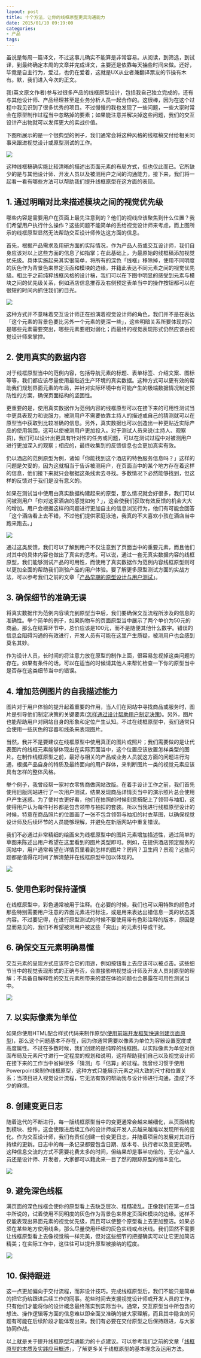 ```yaml
---
layout: post
title: 十个方法，让你的线框原型更具沟通能力
date: 2015/01/10 09:19:00
categories:
- 产品
tags:
---
```


虽说是每周一篇译文，不过这事儿确实不能算是非常容易。从阅读，到筛选，到试译，到最终确定本周的文章并完成译文，主要还是依靠每天抽些时间来做。还好，毕竟是自主行为，爱过，也仍在爱着，这就是UX从业者兼翻译票友的节操有木有。默，我们进入今次的正文。

我(英文原文作者)参与过很多产品的线框原型设计，包括我自己独立完成的，还有与其他设计师、产品经理甚至是业务分析人员一起合作的。这很棒，因为在这个过程中我见识到了很多优秀的项目。不过慢慢的我也发现了一些问题，一些大家时常会在原型制作过程当中忽略掉的要素；如果能注意并解决掉这些问题，我们的交互设计产出物就可以发挥更大的实战价值。

下图所展示的是一个很典型的例子，我们通常会将这种风格的线框稿交付给相关同事来跟进视觉设计或原型测试的工作。

![](http://pics.naaln.com/blog/2019-05-14-123529.jpg-basicBlog)

这种线框稿确实能比较清晰的描述出页面元素的布局方式，但也仅此而已。它所缺少的是与其他设计师、开发人员以及被测用户之间的沟通能力。接下来，我们将一起看一看有哪些方法可以帮助我们提升线框原型在这方面的表现。

## 1. 通过明暗对比来描述模块之间的视觉优先级

哪些内容是需要用户在页面上最先注意到的？他们的视线应该聚焦到什么位置？我们希望用户执行什么操作？这些问题不能简单的丢给视觉设计师来考虑，而上图所示的线框原型显然无法帮助交互设计师传达这方面的信息。

首先，根据产品需求及用研方面的实际情况，作为产品人员或交互设计师，我们自身应该对以上这些方面的信息了如指掌；在此基础上，为最原始的线框稿添加视觉优先级。具体实施起来其实很简单，将所有的深色「线框」移除掉，使用不同明度的灰色作为背景色来界定页面和模块的边缘，并籍此表达不同元素之间的视觉优先级。相比于之前纯粹线框风格的设计稿，我们可以在下图中明显的感受到元素与模块之间的优先级关系，例如酒店信息推荐及右侧预定表单当中的操作按钮都可以在很短的时间内抓住我们的目光。

![](http://pics.naaln.com/blog/2019-05-14-123530.jpg-basicBlog)

这种方式并不意味着交互设计师正在扮演着视觉设计师的角色，我们并不是在表达「这个元素的背景色要比另外一个元素的更深一些」，这些明暗关系所要体现的只是哪些元素需要突出，哪些元素要相对弱化；而最终的视觉表现形式仍然应该由视觉设计师来掌控。

## 2. 使用真实的数据内容

对于线框原型当中的范例内容，包括导航元素的标题、表单标签、介绍文案、图标等等，我们都应该尽量使用最贴近生产环境的真实数据。这种方式可以更有效的帮助我们规划界面元素的布局，并针对实际环境中有可能产生的极端数据情况制定预防性的方案，确保页面结构的坚固性。

更重要的是，使用真实数据作为范例内容的线框原型可以在接下来的可用性测试当中更具表现力和说服力，被测用户不需要依靠主持人的描述或自己的猜测就可以在原型当中获取到比较准确的信息。另外，真实数据也可以创造出一种更贴近实际产品的使用氛围，这可以使被测用户更加投入。对于测试人员来说(主持人、观察员)，我们可以设计出更具有针对性的任务或问题，可以在测试过程中对被测用户进行更加深入的观察；相应的，最终收集到的反馈信息也会更加真实有效。

仍以酒店的范例原型为例，诸如「你能找到这个酒店的特色服务信息吗？」这样的问题是欠妥的，因为这就相当于告诉被测用户，在页面当中的某个地方存在着这样的信息，他们接下来就只会根据这条线索去寻找。多数情况下必然能够找到，但这样的反馈对于我们是没有意义的。

如果在测试当中使用由真实数据构建起来的原型，那么情况就会好很多，我们可以问被测用户「你对这家酒店的感觉如何？」，这会使我们获取有效反馈的机会大大的增加。用户会根据这样的问题进行更加自主的信息浏览行为，他们有可能会回答「这个酒店看上去不错，不过他们提供家庭泳池，我真的不大喜欢小孩在酒店当中跑来跑去。」

![](http://pics.naaln.com/blog/2019-05-14-123531.jpg-basicBlog)

通过这类反馈，我们可以了解到用户不仅注意到了页面当中的重要元素，而且他们对其中的具体内容也做出了真实的思考。可以说，通过一套无真实数据内容的线框原型，我们能够测试产品的可用性，而使用了真实数据作为范例内容线框原型则可以更加全面的帮助我们测验产品的用户体验。要了解更多原型测试方面的实战方法，可以参考我们之前的文章「[产品早期的原型设计与用户测试](http://beforweb.com/node/24)」。

## 3. 确保细节的准确无误

将真实数据作为范例内容填充到原型当中后，我们要确保交互流程所涉及的信息的准确性。举个简单的例子，如果购物车的页面原型当中展示了两个单价为50元的商品，那么在结算环节中，总价应该是100元，而不是随便其他什么数字。错误的信息会阻碍沟通的有效进行，开发人员有可能在这里产生质疑，被测用户也会感到莫名其妙。

作为设计人员，长时间的将注意力放在原型的制作上面，很容易忽视掉这类问题的存在。如果有条件的话，可以在适当的时候请其他人来帮忙检查一下你的原型当中是否存在这类细节当中的错误。

## 4. 增加范例图片的自我描述能力

图片对于用户体验的提升起着重要的作用，当人们在网站中寻找商品或服务时，图片是引导他们制定决策的关键要素([怎样通过设计帮助用户制定决策](http://beforweb.com/node/40))。另外，图片也能帮助用户对网站自身的形象和定位产生认知。不过在线框原型中，我们通常只会使用一些灰色的容器和线条来表现图片。

当然，我并不是要建议在线框原型中使用真正的图片或照片；我们需要做的是让代表图片的线框元素能够体现出在实际页面当中，这个位置应该放置怎样类型的图片。在制作线框原型之前，最好与相关的产品或业务人员就这方面的问题进行沟通，根据产品自身的特质及最终面向的用户群体，来判断图片一类的视觉元素应该具有怎样的整体风格。

举个例子，我曾经帮一家衬衣零售商做网站改版。在着手设计工作之前，我们首先使用旧版网站进行了一次用户测试，结果发现商品详情页当中的演示照片总会使用户产生迷惑。为了使衬衣更好看，他们在拍照的时候刻意搭配上了领带与袖扣，这使得用户认为每件衬衫都是包含领带与袖扣的套装。所以当我进行线框原型设计的时候，特意在商品照片的位置画了一张不包含领带与袖扣的衬衣草图，以确保视觉设计师及后续环节的人员能够理解，并避免在新版网站中重复错误。

我们不必通过非常精细的绘画来为线框原型中的图片元素增加描述性，通过简单的草图来陈述出用户希望在这里看到的图片类型即可。例如，在提供酒店预定服务的网站中，用户通常希望在详情页里看到怎样的图片？房间？卫生间？景观？这些问题都是值得花时间了解清楚并在线框原型中加以体现的。

![](http://pics.naaln.com/blog/2019-05-14-123532.jpg-basicBlog)

## 5. 使用色彩时保持谨慎

在线框原型中，彩色通常被用于注释。在必要的时候，我们也可以用特殊的颜色对那些特别需要用户注意的界面元素进行标注，或是用来表达出错信息一类的状态类内容。不过要记得，在进行原型测试的时候不要使用带有色彩注释的版本，原因是显而易见的，我们不希望被测用户被这些「突出」的元素引导或干扰。

## 6. 确保交互元素明确易懂

交互元素的呈现方式应该符合它的用途，例如按钮看上去应该可以被点击。这些细节当中的视觉表现形式的正确与否，会直接影响视觉设计师及开发人员对原型的理解；不具备自解释性的交互元素所带来的潜在体验问题也会暴露在可用性测试当中。

![](http://pics.naaln.com/blog/2019-05-14-123533.jpg-basicBlog)

## 7. 以实际像素为单位

如果你使用HTML配合样式代码来制作原型([使用前端开发框架快速创建页面原型](http://beforweb.com/node/23))，那么这个问题基本不存在，因为你通常需要以像素为单位为容器设置宽度或高度属性。不过在多数时候，我们创建的是纯粹的线框图。以实际像素为单位对页面布局及元素尺寸进行一定程度的规划和说明，这将帮助我们自己以及视觉设计师在接下来的工作当中省掉很多「猜测」与「估算」的过程。我曾经习惯于使用Powerpoint来制作线框原型，这种方式只能展示元素之间大致的尺寸和位置关系；当项目进入视觉设计流程，它无法有效的帮助我与设计师进行沟通，造成了不少的麻烦。

## 8. 创建变更日志

随着迭代的不断进行，每一版线框原型当中的变更通常会越来越细化，从页面结构到模块、控件，这会使跟进后续工作的设计师或开发人员越来越难以发现所有的变化。作为交互设计师，我们有责任创建一份变更日志，并随着项目的发展对其进行持续的更新。日志中的每一条记录都要包含日期、版本号、执行者以及变更说明。这种信息交流的方式不需要花费太多的时间，但结果却是事半功倍的，无论产品人员还是设计师、开发者，大家都可以籍此来一目了然的跟踪原型的版本变化。

![](http://pics.naaln.com/blog/2019-05-14-123540.jpg-basicBlog)

## 9. 避免深色线框

满页面的深色线框会使你的原型看上去缺乏层次、粗糙凌乱。正像我们在第一点当中所说的，试着使用不同明度的灰色作为背景色来界定页面和模块的边缘。这样不仅能表现出界面元素的视觉优先级，而且可以使整个原型看上去更加整洁。如果必须在某些地方使用线条，那么尽量使用纤细的灰色实线或点状线。我们固然不需要让线框原型看上去像视觉稿一样完美，但对这些细节的把握确实可以让它更加简洁精美；在实际工作中，这往往可以提升原型被接纳的程度。

![](http://pics.naaln.com/blog/2019-05-14-123541.jpg-basicBlog)

## 10. 保持跟进

这一点更加偏向于交付流程，而非设计技巧。完成线框原型后，我们不能只是简单的把它扔给跟进后续工作的同事。花些时间去支援视觉设计师或开发人员的工作，只有他们才能将你的设计概念最终落实到实际当中。通常，交互原型当中所包含的想法、操作逻辑等方面的信息难以即全面又准确的被大家理解，而且其中隐含的问题有可能在后续阶段才能体现出来。我们有必要在交付原型之后保持跟进，与大家协同作战。

以上就是关于提升线框原型沟通能力的十点建议。可以参考我们之前的文章「[线框原型的本质及实践应用概述](http://beforweb.com/node/20)」，了解更多关于线框原型的基本理念及运用方法。
